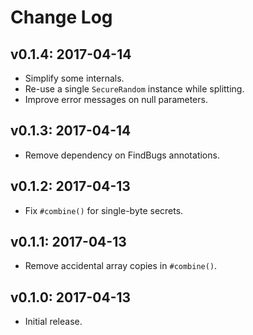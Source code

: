 # Change Log

## v0.1.4: 2017-04-14

* Simplify some internals.
* Re-use a single `SecureRandom` instance while splitting.
* Improve error messages on null parameters.

## v0.1.3: 2017-04-14

* Remove dependency on FindBugs annotations.

## v0.1.2: 2017-04-13

* Fix `#combine()` for single-byte secrets.

## v0.1.1: 2017-04-13

* Remove accidental array copies in `#combine()`.

## v0.1.0: 2017-04-13

* Initial release.